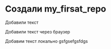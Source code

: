 ﻿# Создали my_firsat_repo

Добавили текст

Добавили текст через браузер

Добавим текст локально
gsfgsefgsfdgs
